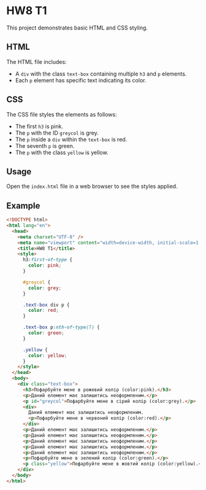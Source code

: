 # HW8 T1

This project demonstrates basic HTML and CSS styling.

## HTML

The HTML file includes:

- A `div` with the class `text-box` containing multiple `h3` and `p` elements.
- Each `p` element has specific text indicating its color.

## CSS

The CSS file styles the elements as follows:

- The first `h3` is pink.
- The `p` with the ID `greycol` is grey.
- The `p` inside a `div` within the `text-box` is red.
- The seventh `p` is green.
- The `p` with the class `yellow` is yellow.

## Usage

Open the `index.html` file in a web browser to see the styles applied.

## Example

```html
<!DOCTYPE html>
<html lang="en">
  <head>
    <meta charset="UTF-8" />
    <meta name="viewport" content="width=device-width, initial-scale=1.0" />
    <title>HW8 T1</title>
    <style>
      h3:first-of-type {
        color: pink;
      }

      #greycol {
        color: grey;
      }

      .text-box div p {
        color: red;
      }

      .text-box p:nth-of-type(7) {
        color: green;
      }

      .yellow {
        color: yellow;
      }
    </style>
  </head>
  <body>
    <div class="text-box">
      <h3>Пофарбуйте мене в рожевий колір (color:pink).</h3>
      <p>Даний елемент має залишитись неоформленим.</p>
      <p id="greycol">Пофарбуйте мене в сірий колір (color:grey).</p>
      <div>
        Даний елемент має залишитись неоформленим.
        <p>Пофарбуйте мене в червоний колір (color:red).</p>
      </div>
      <p>Даний елемент має залишитись неоформленим.</p>
      <p>Даний елемент має залишитись неоформленим.</p>
      <p>Даний елемент має залишитись неоформленим.</p>
      <p>Даний елемент має залишитись неоформленим.</p>
      <p>Даний елемент має залишитись неоформленим.</p>
      <p>Пофарбуйте мене в зелений колір (color:green).</p>
      <p class="yellow">Пофарбуйте мене в жовтий колір (color:yellow).</p>
    </div>
  </body>
</html>
